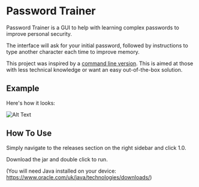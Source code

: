 # Password Trainer

Password Trainer is a GUI to help with learning complex passwords to improve personal security. 

The interface will ask for your initial password, followed by instructions to type another character each time to improve memory.

This project was inspired by a [command line version](https://github.com/kkoomen/password-trainer). This is aimed at those with less technical knowledge or want an easy out-of-the-box solution.

## Example

Here's how it looks:

![Alt Text](https://i.imgur.com/SXSYV5Q.gif)

## How To Use

Simply navigate to the releases section on the right sidebar and click 1.0.

Download the jar and double click to run.


(You will need Java installed on your device: https://www.oracle.com/uk/java/technologies/downloads/)
